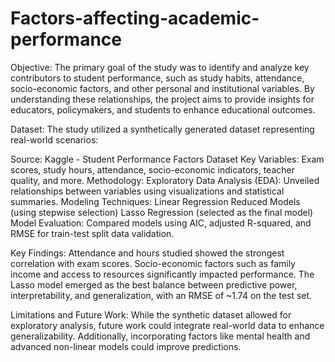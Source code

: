 # Factors-affecting-academic-performance
Objective:
The primary goal of the study was to identify and analyze key contributors to student performance, such as study habits, attendance, socio-economic factors, and other personal and institutional variables. By understanding these relationships, the project aims to provide insights for educators, policymakers, and students to enhance educational outcomes.

Dataset:
The study utilized a synthetically generated dataset representing real-world scenarios:

Source: Kaggle - Student Performance Factors Dataset
Key Variables: Exam scores, study hours, attendance, socio-economic indicators, teacher quality, and more.
Methodology:
Exploratory Data Analysis (EDA): Unveiled relationships between variables using visualizations and statistical summaries.
Modeling Techniques:
Linear Regression
Reduced Models (using stepwise selection)
Lasso Regression (selected as the final model)
Model Evaluation: Compared models using AIC, adjusted R-squared, and RMSE for train-test split data validation.

Key Findings:
Attendance and hours studied showed the strongest correlation with exam scores.
Socio-economic factors such as family income and access to resources significantly impacted performance.
The Lasso model emerged as the best balance between predictive power, interpretability, and generalization, with an RMSE of ~1.74 on the test set.

Limitations and Future Work:
While the synthetic dataset allowed for exploratory analysis, future work could integrate real-world data to enhance generalizability. Additionally, incorporating factors like mental health and advanced non-linear models could improve predictions.
